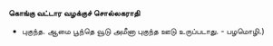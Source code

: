 **கொங்கு வட்டார வழக்குச் சொல்லகராதி**
- புகுந்த. ஆமை பூந்தெ வூடு அமீனா புகுந்த ஊடு உருப்படாது. - பழமொழி.)

